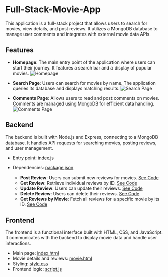 # Full-Stack-Movie-App

This application is a full-stack project that allows users to search for movies, view details, and post reviews. It utilizes a MongoDB database to manage user comments and integrates with external movie data APIs.

## Features

- **Homepage**: The main entry point of the application where users can start their journey. It features a search bar and a display of popular movies.
  ![Homepage](https://github.com/liupeining/Full-Stack-Movie-App/assets/56020224/e6ff9592-5a7e-4b7b-9e7b-6ebc4412da55)

- **Search Page**: Users can search for movies by name. The application queries its database and displays matching results.
  ![Search Page](https://github.com/liupeining/Full-Stack-Movie-App/assets/56020224/0b16f234-e16e-4b99-bddd-63f53f9b0e93)

- **Comments Page**: Allows users to read and post comments on movies. Comments are managed using MongoDB for efficient data handling.
  ![Comments Page](https://github.com/liupeining/Full-Stack-Movie-App/assets/56020224/454d7528-ba75-41b5-884f-73232d1f65d6)

## Backend

The backend is built with Node.js and Express, connecting to a MongoDB database. It handles API requests for searching movies, posting reviews, and user management.

- Entry point: [index.js](https://github.com/liupeining/Full-Stack-Movie-App/blob/main/Backend/index.js)
- Dependencies: [package.json](https://github.com/liupeining/Full-Stack-Movie-App/blob/main/Backend/package.json)

  - **Post Review**: Users can submit new reviews for movies. [See Code](https://github.com/liupeining/Full-Stack-Movie-App/blob/main/Backend/api/reviews.controller.js)
  - **Get Review**: Retrieve individual reviews by ID. [See Code](https://github.com/liupeining/Full-Stack-Movie-App/blob/main/Backend/api/reviews.controller.js)
  - **Update Review**: Users can update their reviews. [See Code](https://github.com/liupeining/Full-Stack-Movie-App/blob/main/Backend/api/reviews.controller.js)
  - **Delete Review**: Users can delete their reviews. [See Code](https://github.com/liupeining/Full-Stack-Movie-App/blob/main/Backend/api/reviews.controller.js)
  - **Get Reviews by Movie**: Fetch all reviews for a specific movie by its ID. [See Code](https://github.com/liupeining/Full-Stack-Movie-App/blob/main/Backend/api/reviews.controller.js)

## Frontend

The frontend is a functional interface built with HTML, CSS, and JavaScript. It communicates with the backend to display movie data and handle user interactions.

- Main page: [index.html](https://github.com/liupeining/Full-Stack-Movie-App/blob/main/Frontend/index.html)
- Movie details and reviews: [movie.html](https://github.com/liupeining/Full-Stack-Movie-App/blob/main/Frontend/movie.html)
- Styling: [style.css](https://github.com/liupeining/Full-Stack-Movie-App/blob/main/Frontend/style.css)
- Frontend logic: [script.js](https://github.com/liupeining/Full-Stack-Movie-App/blob/main/Frontend/script.js)


